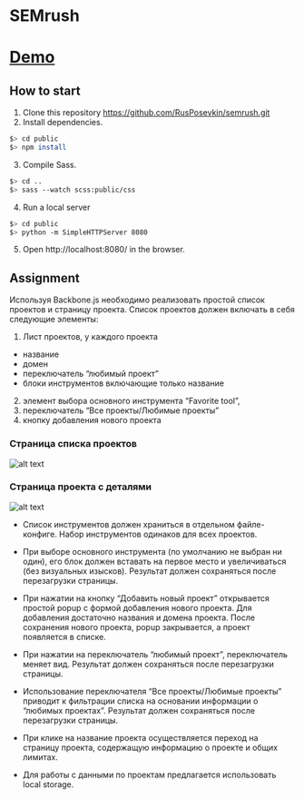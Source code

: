 # SEMrush

# [Demo](http://posevkin.ru/semrush/)

## How to start
1. Clone this repository https://github.com/RusPosevkin/semrush.git
2. Install dependencies.

  ```bash
  $> cd public
  $> npm install
  ```
3. Compile Sass.

  ```bash
  $> cd ..
  $> sass --watch scss:public/css
  ```
4. Run a local server
  
  ```bash
  $> cd public
  $> python -m SimpleHTTPServer 8080
  ```
5. Open http://localhost:8080/ in the browser.

## Assignment
Используя Backbone.js необходимо реализовать простой список проектов и страницу проекта.
Список проектов должен включать в себя следующие элементы:

1. Лист проектов, у каждого проекта
  * название
  * домен
  * переключатель “любимый проект”
  * блоки инструментов включающие только название
2. элемент выбора основного инструмента “Favorite tool”,
3. переключатель “Все проекты/Любимые проекты”
4. кнопку добавления нового проекта

### Страница списка проектов
![alt text](http://posevkin.ru/semrush/page-1.png "Projects list")

### Страница проекта с деталями
![alt text](http://posevkin.ru/semrush/page-2.png "Project info")

* Список инструментов должен храниться в отдельном файле-конфиге. Набор инструментов одинаков для всех проектов.

* При выборе основного инструмента (по умолчанию не выбран ни один), его блок должен вставать на первое место и увеличиваться (без визуальных изысков). Результат должен сохраняться после перезагрузки страницы.

* При нажатии на кнопку “Добавить новый проект” открывается простой popup с формой добавления нового проекта. Для добавления достаточно названия и домена проекта. После сохранения нового проекта, popup закрывается, а проект появляется в списке.

* При нажатии на переключатель “любимый проект”, переключатель меняет вид. Результат должен сохраняться после перезагрузки страницы.

* Использование переключателя “Все проекты/Любимые проекты” приводит к фильтрации списка на основании информации о “любимых проектах”. Результат должен сохраняться после перезагрузки страницы.

* При клике на название проекта осуществляется переход на страницу проекта, содержащую информацию о проекте и общих лимитах.

* Для работы с данными по проектам предлагается использовать local storage.
